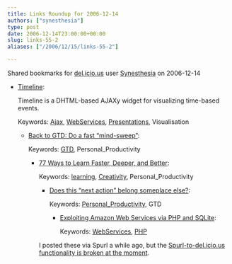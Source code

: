 ```yaml
---
title: Links Roundup for 2006-12-14
authors: ["synesthesia"]
type: post
date: 2006-12-14T23:00:00+00:00
slug: links-55-2 
aliases: ["/2006/12/15/links-55-2"]

---
```

Shared bookmarks for [del.icio.us][1] user  [Synesthesia][2] on 2006-12-14

  * [Timeline][3]:
  
    Timeline is a DHTML-based AJAXy widget for visualizing time-based events.
  
    Keywords: [Ajax][4], [WebServices][5], [Presentations][6], Visualisation</p> 
    
    </a></li> 
    
      * [Back to GTD: Do a fast “mind-sweep”][7]:
  
        Keywords: [GTD][8], Personal_Productivity</p> 
        
        </a></li> 
        
          * [77 Ways to Learn Faster, Deeper, and Better][9]:
  
            Keywords: [learning][10], [Creativity][11], Personal_Productivity</p> 
            
            </a></li> 
            
              * [Does this “next action” belong someplace else?][12]:
  
                Keywords: [Personal_Productivity][13], GTD</p> 
                
                </a></li> 
                
                  * [Exploiting Amazon Web Services via PHP and SQLite][14]:
  
                    Keywords: [WebServices][5], [PHP][15]</ul> 
                
                I posted these via Spurl a while ago, but the [Spurl-to-del.icio.us functionality is broken at the moment][16].

 [1]: https://del.icio.us/
 [2]: https://del.icio.us/synesthesia
 [3]: https://simile.mit.edu/timeline/ "https://simile.mit.edu/timeline/"
 [4]: https://del.icio.us/synesthesia/Ajax
 [5]: https://del.icio.us/synesthesia/WebServices
 [6]: https://del.icio.us/synesthesia/Presentations
 [7]: https://www.43folders.com/2006/07/24/b2gtd-mind-sweep/ "https://www.43folders.com/2006/07/24/b2gtd-mind-sweep/"
 [8]: https://del.icio.us/synesthesia/GTD
 [9]: https://oedb.org/library/college-basics/hacking-knowledge "https://oedb.org/library/college-basics/hacking-knowledge"
 [10]: https://del.icio.us/synesthesia/learning
 [11]: https://del.icio.us/synesthesia/Creativity
 [12]: https://www.43folders.com/2004/09/27/does-this-next-action-belong-someplace-else/ "https://www.43folders.com/2004/09/27/does-this-next-action-belong-someplace-else/"
 [13]: https://del.icio.us/synesthesia/Personal_Productivity
 [14]: https://programming.newsforge.com/programming/06/03/03/175207.shtml?tid=55 "https://programming.newsforge.com/programming/06/03/03/175207.shtml?tid=55"
 [15]: https://del.icio.us/synesthesia/PHP
 [16]: https://support.spurl.net/default.php?spurlnet.4.944.15